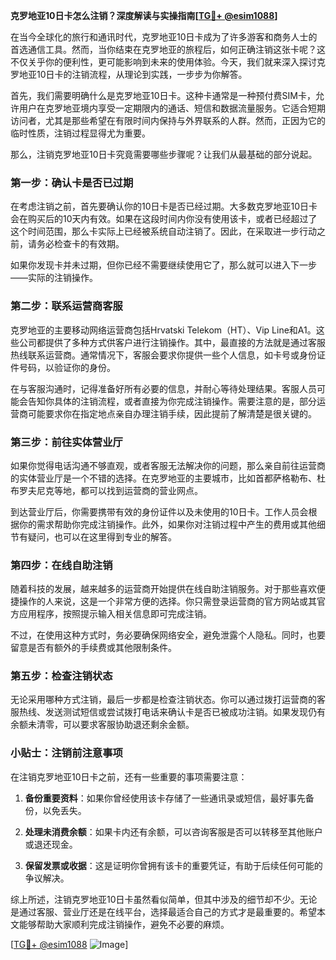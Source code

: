**克罗地亚10日卡怎么注销？深度解读与实操指南[[TG💪+ @esim1088](https://t.me/s/esim1088)]**

在当今全球化的旅行和通讯时代，克罗地亚10日卡成为了许多游客和商务人士的首选通信工具。然而，当你结束在克罗地亚的旅程后，如何正确注销这张卡呢？这不仅关乎你的便利性，更可能影响到未来的使用体验。今天，我们就来深入探讨克罗地亚10日卡的注销流程，从理论到实践，一步步为你解答。

首先，我们需要明确什么是克罗地亚10日卡。这种卡通常是一种预付费SIM卡，允许用户在克罗地亚境内享受一定期限内的通话、短信和数据流量服务。它适合短期访问者，尤其是那些希望在有限时间内保持与外界联系的人群。然而，正因为它的临时性质，注销过程显得尤为重要。

那么，注销克罗地亚10日卡究竟需要哪些步骤呢？让我们从最基础的部分说起。

### **第一步：确认卡是否已过期**
在考虑注销之前，首先要确认你的10日卡是否已经过期。大多数克罗地亚10日卡会在购买后的10天内有效。如果在这段时间内你没有使用该卡，或者已经超过了这个时间范围，那么卡实际上已经被系统自动注销了。因此，在采取进一步行动之前，请务必检查卡的有效期。

如果你发现卡并未过期，但你已经不需要继续使用它了，那么就可以进入下一步——实际的注销操作。

### **第二步：联系运营商客服**
克罗地亚的主要移动网络运营商包括Hrvatski Telekom（HT）、Vip Line和A1。这些公司都提供了多种方式供客户进行注销操作。其中，最直接的方法就是通过客服热线联系运营商。通常情况下，客服会要求你提供一些个人信息，如卡号或身份证件号码，以验证你的身份。

在与客服沟通时，记得准备好所有必要的信息，并耐心等待处理结果。客服人员可能会告知你具体的注销流程，或者直接为你完成注销操作。需要注意的是，部分运营商可能要求你在指定地点亲自办理注销手续，因此提前了解清楚是很关键的。

### **第三步：前往实体营业厅**
如果你觉得电话沟通不够直观，或者客服无法解决你的问题，那么亲自前往运营商的实体营业厅是一个不错的选择。在克罗地亚的主要城市，比如首都萨格勒布、杜布罗夫尼克等地，都可以找到运营商的营业网点。

到达营业厅后，你需要携带有效的身份证件以及未使用的10日卡。工作人员会根据你的需求帮助你完成注销操作。此外，如果你对注销过程中产生的费用或其他细节有疑问，也可以在这里得到专业的解答。

### **第四步：在线自助注销**
随着科技的发展，越来越多的运营商开始提供在线自助注销服务。对于那些喜欢便捷操作的人来说，这是一个非常方便的选择。你只需登录运营商的官方网站或其官方应用程序，按照提示输入相关信息即可完成注销。

不过，在使用这种方式时，务必要确保网络安全，避免泄露个人隐私。同时，也要留意是否有额外的手续费或其他限制条件。

### **第五步：检查注销状态**
无论采用哪种方式注销，最后一步都是检查注销状态。你可以通过拨打运营商的客服热线、发送测试短信或尝试拨打电话来确认卡是否已被成功注销。如果发现仍有余额未清零，可以要求客服协助退还剩余金额。

### **小贴士：注销前注意事项**
在注销克罗地亚10日卡之前，还有一些重要的事项需要注意：

1. **备份重要资料**：如果你曾经使用该卡存储了一些通讯录或短信，最好事先备份，以免丢失。
   
2. **处理未消费余额**：如果卡内还有余额，可以咨询客服是否可以转移至其他账户或退还现金。

3. **保留发票或收据**：这是证明你曾拥有该卡的重要凭证，有助于后续任何可能的争议解决。

综上所述，注销克罗地亚10日卡虽然看似简单，但其中涉及的细节却不少。无论是通过客服、营业厅还是在线平台，选择最适合自己的方式才是最重要的。希望本文能够帮助大家顺利完成注销操作，避免不必要的麻烦。

[[TG💪+ @esim1088](https://t.me/s/esim1088) ![Image](https://i.postimg.cc/4NQfJmqS/Snipaste-2025-05-13-00-14-12.png)]